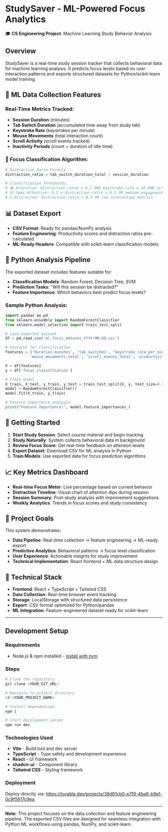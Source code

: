 # StudySaver - ML-Powered Focus Analytics

🎓 **CS Engineering Project**: Machine Learning Study Behavior Analysis

## Overview
StudySaver is a real-time study session tracker that collects behavioral data for machine learning analysis. It predicts focus levels based on user interaction patterns and exports structured datasets for Python/scikit-learn model training.

## 🔬 ML Data Collection Features

### Real-Time Metrics Tracked:
- **Session Duration** (minutes)
- **Tab Switch Duration** (accumulated time away from study tab)
- **Keystroke Rate** (keystrokes per minute)
- **Mouse Movements** (total interaction count)
- **Scroll Activity** (scroll events tracked)
- **Inactivity Periods** (count + duration of idle time)

### 🎯 Focus Classification Algorithm:
```python
# Distraction Ratio Formula
distraction_ratio = tab_switch_duration_total / session_duration

# Classification Thresholds:
# 🟢 Attentive: distraction_ratio < 0.2 AND keystroke_rate ≥ 10 AND scroll_activity ≥ 20
# 🟡 Semi-Attentive: 0.2 ≤ distraction_ratio ≤ 0.5 OR medium engagement
# 🔴 Distracted: distraction_ratio > 0.5 OR low interaction metrics
```

## 📊 Dataset Export
- **CSV Format**: Ready for pandas/NumPy analysis
- **Feature Engineering**: Productivity scores and distraction ratios pre-calculated
- **ML-Ready Headers**: Compatible with scikit-learn classification models

## 🐍 Python Analysis Pipeline
The exported dataset includes features suitable for:
- **Classification Models**: Random Forest, Decision Tree, SVM
- **Prediction Tasks**: "Will this session be distracted?"
- **Feature Importance**: Which behaviors best predict focus levels?

### Sample Python Analysis:
```python
import pandas as pd
from sklearn.ensemble import RandomForestClassifier
from sklearn.model_selection import train_test_split

# Load exported dataset
df = pd.read_csv('ml_focus_dataset_YYYY-MM-DD.csv')

# Features for classification
features = ['duration_minutes', 'tab_switches', 'keystroke_rate_per_minute', 
           'mouse_movements_total', 'scroll_events_total', 'productivity_score']

X = df[features]
y = df['focus_classification']

# Train model
X_train, X_test, y_train, y_test = train_test_split(X, y, test_size=0.2)
model = RandomForestClassifier()
model.fit(X_train, y_train)

# Feature importance analysis
print("Feature Importance:", model.feature_importances_)
```

## 🚀 Getting Started

1. **Start Study Session**: Select course material and begin tracking
2. **Study Naturally**: System collects behavioral data in background
3. **Review Focus Score**: Get real-time feedback on attention levels
4. **Export Dataset**: Download CSV for ML analysis in Python
5. **Train Models**: Use exported data for focus prediction algorithms

## 📈 Key Metrics Dashboard
- **Real-time Focus Meter**: Live percentage based on current behavior
- **Distraction Timeline**: Visual chart of attention dips during session
- **Session Summary**: Post-study analysis with improvement suggestions
- **Weekly Analytics**: Trends in focus scores and study consistency

## 🎯 Project Goals
This system demonstrates:
- **Data Pipeline**: Real-time collection → feature engineering → ML-ready export
- **Predictive Analytics**: Behavioral patterns → focus level classification
- **User Experience**: Actionable insights for study improvement
- **Technical Implementation**: React frontend + ML data structure design

## 🔧 Technical Stack
- **Frontend**: React + TypeScript + Tailwind CSS
- **Data Collection**: Real-time browser event tracking
- **Storage**: LocalStorage with structured data persistence
- **Export**: CSV format optimized for Python/pandas
- **ML Integration**: Feature-engineered dataset ready for scikit-learn

---

## Development Setup

### Requirements
- Node.js & npm installed - [install with nvm](https://github.com/nvm-sh/nvm#installing-and-updating)

### Steps
```bash
# Clone the repository
git clone <YOUR_GIT_URL>

# Navigate to project directory
cd <YOUR_PROJECT_NAME>

# Install dependencies
npm i

# Start development server
npm run dev
```

### Technologies Used
- **Vite** - Build tool and dev server
- **TypeScript** - Type safety and development experience
- **React** - UI framework
- **shadcn-ui** - Component library
- **Tailwind CSS** - Styling framework

### Deployment
Deploy directly via: https://lovable.dev/projects/38d61cb0-e7f9-4ba6-b9ef-0c9f5917c9ea

---
**Note**: This project focuses on the data collection and feature engineering pipeline. The exported CSV files are designed for seamless integration with Python ML workflows using pandas, NumPy, and scikit-learn.
